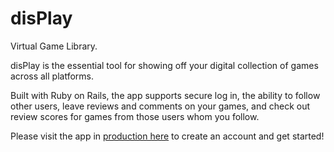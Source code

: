 # disPlay
Virtual Game Library.

disPlay is the essential tool for showing off your digital collection of games across all platforms.

Built with Ruby on Rails, the app supports secure log in, the ability to follow other users, leave reviews and comments on your games, and check out review scores for games from those users whom you follow.

Please visit the app in [production here](https://secure-stream-70012.herokuapp.com/) to create an account and get started!
